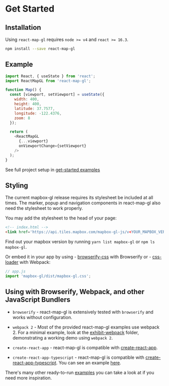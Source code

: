 # Get Started


## Installation

Using `react-map-gl` requires `node >= v4` and `react >= 16.3`.

```sh
npm install --save react-map-gl
```

## Example

```js
import React, { useState } from 'react';
import ReactMapGL from 'react-map-gl';

function Map() {
  const [viewport, setViewport] = useState({
    width: 400,
    height: 400,
    latitude: 37.7577,
    longitude: -122.4376,
    zoom: 8
  });

  return (
    <ReactMapGL
      {...viewport}
      onViewportChange={setViewport}
    />
  );
}
```

See full project setup in [get-started examples](https://github.com/uber/react-map-gl/tree/master/examples/get-started)

## Styling

The current mapbox-gl release requires its stylesheet be included at all times. The marker, popup and navigation components in react-map-gl also need the stylesheet to work properly.

You may add the stylesheet to the head of your page:
```html
<!-- index.html -->
<link href='https://api.tiles.mapbox.com/mapbox-gl-js/v<YOUR_MAPBOX_VERSION>/mapbox-gl.css' rel='stylesheet' />
```

Find out your mapbox version by running `yarn list mapbox-gl` or `npm ls mapbox-gl`.

Or embed it in your app by using - [browserify-css](https://www.npmjs.com/package/browserify-css)
with Browserify or - [css-loader](https://webpack.github.io/docs/stylesheets.html) with Webpack:

```js
// app.js
import 'mapbox-gl/dist/mapbox-gl.css';
```

## Using with Browserify, Webpack, and other JavaScript Bundlers

* `browserify` - react-map-gl is extensively tested with `browserify` and works without configuration.

* `webpack 2` - Most of the provided react-map-gl examples use webpack 2. For a minimal example, look at the [exhibit-webpack](https://github.com/uber/react-map-gl/tree/5.0-release/examples/exhibit-webpack) folder, demonstrating a working demo using `webpack 2`.

* `create-react-app` - react-map-gl is compatible with [create-react-app](https://github.com/facebook/create-react-app).

* `create-react-app-typescript` - react-map-gl is compatible with [create-react-app-typescript](https://github.com/wmonk/create-react-app-typescript). You can see an example [here](https://github.com/zackhsi/react-map-gl-typescript).

There's many other ready-to-run [examples](https://github.com/uber/react-map-gl/tree/master/examples) you can take a look at if you need more inspiration.
